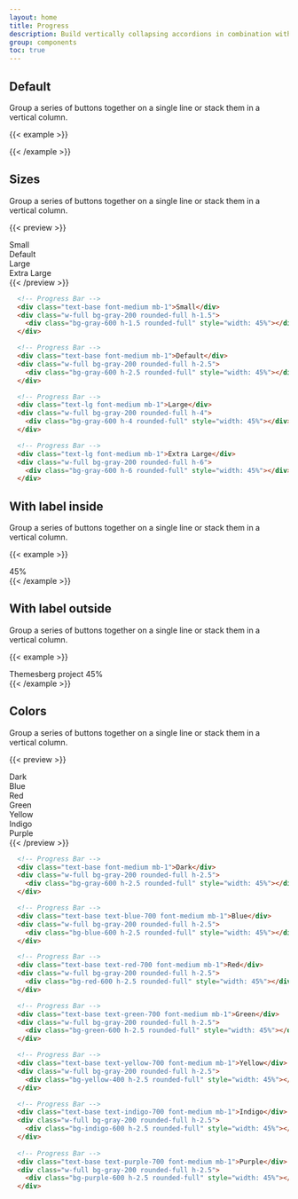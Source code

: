 ```yaml
---
layout: home
title: Progress
description: Build vertically collapsing accordions in combination with our Collapse JavaScript plugin.
group: components
toc: true
---
```


## Default

Group a series of buttons together on a single line or stack them in a vertical column.

{{< example >}}
  <div class="w-full bg-gray-200 rounded-full h-2.5">
    <div class="bg-blue-600 h-2.5 rounded-full" style="width: 45%"></div>
  </div>
{{< /example >}}

## Sizes

Group a series of buttons together on a single line or stack them in a vertical column.

{{< preview >}}
  <!-- Progress Bar -->
  <div class="text-base font-medium mb-1">Small</div>
  <div class="w-full bg-gray-200 rounded-full h-1.5 mb-4">
    <div class="bg-gray-600 h-1.5 rounded-full" style="width: 45%"></div>
  </div>
  <!-- Progress Bar -->
  <div class="text-base font-medium mb-1">Default</div>
  <div class="w-full bg-gray-200 rounded-full h-2.5 mb-4">
    <div class="bg-gray-600 h-2.5 rounded-full" style="width: 45%"></div>
  </div>
  <!-- Progress Bar -->
  <div class="text-lg font-medium mb-1">Large</div>
  <div class="w-full bg-gray-200 rounded-full h-4 mb-4">
    <div class="bg-gray-600 h-4 rounded-full" style="width: 45%"></div>
  </div>
  <!-- Progress Bar -->
  <div class="text-lg font-medium mb-1">Extra Large</div>
  <div class="w-full bg-gray-200 rounded-full h-6">
    <div class="bg-gray-600 h-6 rounded-full" style="width: 45%"></div>
  </div>
{{< /preview >}}

```html
  <!-- Progress Bar -->
  <div class="text-base font-medium mb-1">Small</div>
  <div class="w-full bg-gray-200 rounded-full h-1.5">
    <div class="bg-gray-600 h-1.5 rounded-full" style="width: 45%"></div>
  </div>

  <!-- Progress Bar -->
  <div class="text-base font-medium mb-1">Default</div>
  <div class="w-full bg-gray-200 rounded-full h-2.5">
    <div class="bg-gray-600 h-2.5 rounded-full" style="width: 45%"></div>
  </div>

  <!-- Progress Bar -->
  <div class="text-lg font-medium mb-1">Large</div>
  <div class="w-full bg-gray-200 rounded-full h-4">
    <div class="bg-gray-600 h-4 rounded-full" style="width: 45%"></div>
  </div>

  <!-- Progress Bar -->
  <div class="text-lg font-medium mb-1">Extra Large</div>
  <div class="w-full bg-gray-200 rounded-full h-6">
    <div class="bg-gray-600 h-6 rounded-full" style="width: 45%"></div>
  </div>
```

## With label inside

Group a series of buttons together on a single line or stack them in a vertical column.

{{< example >}}
  <div class="w-full bg-gray-200 rounded-full">
    <div class="bg-blue-600 text-xs font-medium text-blue-100 text-center p-0.5 leading-none rounded-full" style="width: 45%"> 45%</div>
  </div>
{{< /example >}}

## With label outside

Group a series of buttons together on a single line or stack them in a vertical column.

{{< example >}}
  <!-- Progress Bar -->
  <div class="mb-1 flex justify-between">
    <span class="text-base text-blue-700 font-medium">Themesberg project</span>
    <span class="text-sm font-medium text-blue-700">45%</span>
  </div>
  <div class="w-full bg-gray-200 rounded-full h-2.5">
    <div class="bg-blue-600 h-2.5 rounded-full" style="width: 45%"></div>
  </div>
{{< /example >}}

## Colors

Group a series of buttons together on a single line or stack them in a vertical column.

{{< preview >}}
  <!-- Progress Bar -->
  <div class="text-base font-medium mb-1">Dark</div>
  <div class="w-full bg-gray-200 rounded-full h-2.5 mb-4">
    <div class="bg-gray-600 h-2.5 rounded-full" style="width: 45%"></div>
  </div>
  <!-- Progress Bar -->
  <div class="text-base text-blue-700 font-medium mb-1">Blue</div>
  <div class="w-full bg-gray-200 rounded-full h-2.5 mb-4">
    <div class="bg-blue-600 h-2.5 rounded-full" style="width: 45%"></div>
  </div>
  <!-- Progress Bar -->
  <div class="text-base text-red-700 font-medium mb-1">Red</div>
  <div class="w-full bg-gray-200 rounded-full h-2.5 mb-4">
    <div class="bg-red-600 h-2.5 rounded-full" style="width: 45%"></div>
  </div>
  <!-- Progress Bar -->
  <div class="text-base text-green-700 font-medium mb-1">Green</div>
  <div class="w-full bg-gray-200 rounded-full h-2.5 mb-4">
    <div class="bg-green-600 h-2.5 rounded-full" style="width: 45%"></div>
  </div>
  <!-- Progress Bar -->
  <div class="text-base text-yellow-700 font-medium mb-1">Yellow</div>
  <div class="w-full bg-gray-200 rounded-full h-2.5 mb-4">
    <div class="bg-yellow-400 h-2.5 rounded-full" style="width: 45%"></div>
  </div>
  <!-- Progress Bar -->
  <div class="text-base text-indigo-700 font-medium mb-1">Indigo</div>
  <div class="w-full bg-gray-200 rounded-full h-2.5 mb-4">
    <div class="bg-indigo-600 h-2.5 rounded-full" style="width: 45%"></div>
  </div>
  <!-- Progress Bar -->
  <div class="text-base text-purple-700 font-medium mb-1">Purple</div>
  <div class="w-full bg-gray-200 rounded-full h-2.5">
    <div class="bg-purple-600 h-2.5 rounded-full" style="width: 45%"></div>
  </div>
{{< /preview >}}

```html
  <!-- Progress Bar -->
  <div class="text-base font-medium mb-1">Dark</div>
  <div class="w-full bg-gray-200 rounded-full h-2.5">
    <div class="bg-gray-600 h-2.5 rounded-full" style="width: 45%"></div>
  </div>

  <!-- Progress Bar -->
  <div class="text-base text-blue-700 font-medium mb-1">Blue</div>
  <div class="w-full bg-gray-200 rounded-full h-2.5">
    <div class="bg-blue-600 h-2.5 rounded-full" style="width: 45%"></div>
  </div>

  <!-- Progress Bar -->
  <div class="text-base text-red-700 font-medium mb-1">Red</div>
  <div class="w-full bg-gray-200 rounded-full h-2.5">
    <div class="bg-red-600 h-2.5 rounded-full" style="width: 45%"></div>
  </div>

  <!-- Progress Bar -->
  <div class="text-base text-green-700 font-medium mb-1">Green</div>
  <div class="w-full bg-gray-200 rounded-full h-2.5">
    <div class="bg-green-600 h-2.5 rounded-full" style="width: 45%"></div>
  </div>

  <!-- Progress Bar -->
  <div class="text-base text-yellow-700 font-medium mb-1">Yellow</div>
  <div class="w-full bg-gray-200 rounded-full h-2.5">
    <div class="bg-yellow-400 h-2.5 rounded-full" style="width: 45%"></div>
  </div>

  <!-- Progress Bar -->
  <div class="text-base text-indigo-700 font-medium mb-1">Indigo</div>
  <div class="w-full bg-gray-200 rounded-full h-2.5">
    <div class="bg-indigo-600 h-2.5 rounded-full" style="width: 45%"></div>
  </div>
  
  <!-- Progress Bar -->
  <div class="text-base text-purple-700 font-medium mb-1">Purple</div>
  <div class="w-full bg-gray-200 rounded-full h-2.5">
    <div class="bg-purple-600 h-2.5 rounded-full" style="width: 45%"></div>
  </div>
```
